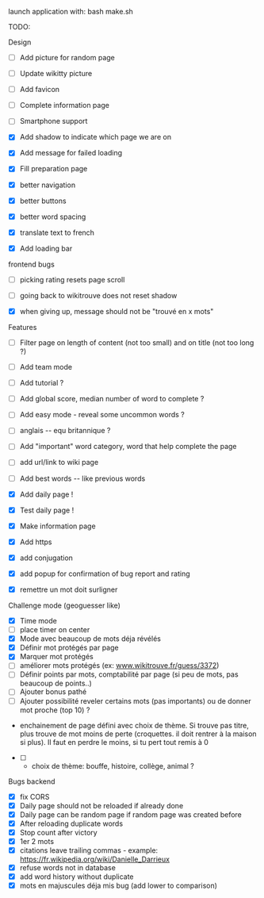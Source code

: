 launch application with:
bash make.sh

TODO: 


Design
- [ ] Add picture for random page
- [ ] Update wikitty picture
- [ ] Add favicon
- [ ] Complete information page
- [ ] Smartphone support
- [x] Add shadow to indicate which page we are on
- [x] Add message for failed loading
- [x] Fill preparation page
- [x] better navigation
- [x] better buttons
- [x] better word spacing
- [x] translate text to french
- [x] Add loading bar


frontend bugs
- [ ] picking rating resets page scroll
- [ ] going back to wikitrouve does not reset shadow
- [x] when giving up, message should not be "trouvé en x mots"


Features
- [ ] Filter page on length of content (not too small) and on title (not too long ?)
- [ ] Add team mode
- [ ] Add tutorial ?
- [ ] Add global score, median number of word to complete ?
- [ ] Add easy mode - reveal some uncommon words ?
- [ ] anglais -- equ britannique ?
- [ ] Add "important" word category, word that help complete the page
- [ ] add url/link to wiki page
- [ ] Add best words -- like previous words
- [x] Add daily page !
- [x] Test daily page !
- [x] Make information page
- [x] Add https
- [x] add conjugation
- [x] add popup for confirmation of bug report and rating
- [x] remettre un mot doit surligner


Challenge mode (geoguesser like)

- [x] Time mode
- [ ] place timer on center
- [x] Mode avec beaucoup de mots déja révélés
- [x] Définir mot protégés par page
- [x] Marquer mot protégés
- [ ] améliorer mots protégés (ex: www.wikitrouve.fr/guess/3372)
- [ ] Définir points par mots, comptabilité par page (si peu de mots, pas beaucoup de points..)
- [ ] Ajouter bonus pathé
- [ ] Ajouter possibilité reveler certains mots (pas importants) ou de donner mot proche (top 10) ?

- enchainement de page défini avec choix de thème.
Si trouve pas titre, plus trouve de mot moins de perte
(croquettes. il doit rentrer à la maison si plus).
Il faut en perdre le moins, si tu pert tout remis à 0

- [ ] + choix de thème: bouffe, histoire, collège, animal ?



Bugs backend
- [x] fix CORS
- [x] Daily page should not be reloaded if already done
- [x] Daily page can be random page if random page was created before
- [x] After reloading duplicate words
- [x] Stop count after victory
- [x] 1er 2 mots
- [x] citations leave trailing commas - example: https://fr.wikipedia.org/wiki/Danielle_Darrieux
- [x] refuse words not in database
- [x] add word history without duplicate
- [x] mots en majuscules déja mis bug (add lower to comparison)
